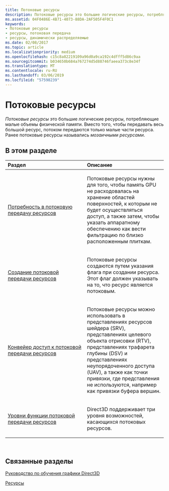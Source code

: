 ```yaml
---
title: Потоковые ресурсы
description: Потоковые ресурсы это большие логические ресурсы, потребляющие малые объемы физической памяти. Вместо того, чтобы передавать весь большой ресурс, потоком передаются только малые части ресурса. Потоковыми ресурсами раньше назывались динамически распределяемые ресурсы.
ms.assetid: 04F0486E-4B71-4073-88DA-2AF505F4F0C1
keywords:
- Потоковые ресурсы
- ресурсы, потоковая передача
- ресурсы, динамически распределяемые
ms.date: 02/08/2017
ms.topic: article
ms.localizationpriority: medium
ms.openlocfilehash: c15c8a82219109a96d0a9ca192c4dfff5d86c9aa
ms.sourcegitcommit: b034650b684a767274d5d88746faeea373c8e34f
ms.translationtype: MT
ms.contentlocale: ru-RU
ms.lasthandoff: 03/06/2019
ms.locfileid: "57598239"
---
```

# <a name="streaming-resources"></a>Потоковые ресурсы


*Потоковые ресурсы* это большие логические ресурсы, потребляющие малые объемы физической памяти. Вместо того, чтобы передавать весь большой ресурс, потоком передаются только малые части ресурса. Ранее потоковые ресурсы назывались *мозаичными ресурсами*.

## <a name="span-idin-this-sectionspanin-this-section"></a><span id="in-this-section"></span>В этом разделе


<table>
<colgroup>
<col width="50%" />
<col width="50%" />
</colgroup>
<thead>
<tr class="header">
<th align="left">Раздел</th>
<th align="left">Описание</th>
</tr>
</thead>
<tbody>
<tr class="odd">
<td align="left"><p><a href="the-need-for-streaming-resources.md">Потребность в потоковую передачу ресурсов</a></p></td>
<td align="left"><p>Потоковые ресурсы нужны для того, чтобы память GPU не расходовалась на хранение областей поверхностей, к которым не будет осуществляться доступ, а также затем, чтобы указать аппаратному обеспечению как вести фильтрацию по близко расположенным плиткам.</p></td>
</tr>
<tr class="even">
<td align="left"><p><a href="creating-streaming-resources.md">Создание потоковой передачи ресурсов</a></p></td>
<td align="left"><p>Потоковые ресурсы создаются путем указания флага при создании ресурса. Этот флаг должен указывать на то, что ресурс является потоковым.</p></td>
</tr>
<tr class="odd">
<td align="left"><p><a href="pipeline-access-to-streaming-resources.md">Конвейер доступ к потоковой передачи ресурсов</a></p></td>
<td align="left"><p>Потоковые ресурсы можно использовать в представлениях ресурсов шейдера (SRV), представлениях целевого объекта отрисовки (RTV), представлениях трафарета глубины (DSV) и представлениях неупорядоченного доступа (UAV), а также как точки привязки, где представления не используются, например как привязки буфера вершин.</p></td>
</tr>
<tr class="even">
<td align="left"><p><a href="streaming-resources-features-tiers.md">Уровни функции потоковой передачи ресурсов</a></p></td>
<td align="left"><p>Direct3D поддерживает три уровня возможностей, касающихся потоковых ресурсов.</p></td>
</tr>
</tbody>
</table>

 

## <a name="span-idrelated-topicsspanrelated-topics"></a><span id="related-topics"></span>Связанные разделы


[Руководство по обучения графики Direct3D](index.md)

[Ресурсы](resources.md)

 

 




